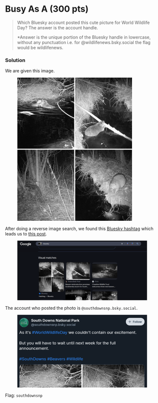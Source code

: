 # Busy As A (300 pts)

> Which Bluesky account posted this cute picture for World Wildlife Day? The answer is the account handle.
>
> \*Answer is the unique portion of the Bluesky handle in lowercase, without any punctuation i.e. for @wildlifenews.bsky.social the flag would be wildlifenews.

### Solution

We are given this image.

<figure><img src="../../../.gitbook/assets/damcute.jpg" alt="" width="375"><figcaption></figcaption></figure>

After doing a reverse image search, we found this [Bluesky hashtag](https://bsky.app/hashtag/notcrowley) which leads us to [this post](https://bsky.app/profile/southdownsnp.bsky.social/post/3ljhbj3edek2g).

<figure><img src="../../../.gitbook/assets/image (4).png" alt=""><figcaption></figcaption></figure>

The account who posted the photo is `‪@southdownsnp.bsky.social‬`.

<figure><img src="../../../.gitbook/assets/image (5).png" alt=""><figcaption></figcaption></figure>

Flag: `‪southdownsnp`
